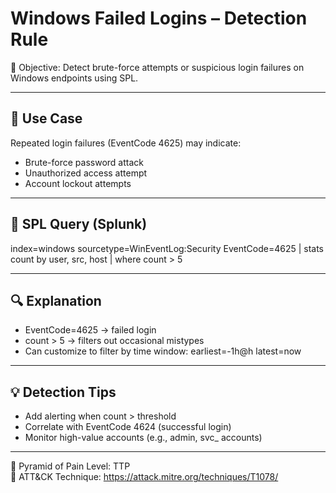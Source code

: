 # Windows Failed Logins – Detection Rule

🧠 Objective: Detect brute-force attempts or suspicious login failures on Windows endpoints using SPL.

---

## 📌 Use Case

Repeated login failures (EventCode 4625) may indicate:
- Brute-force password attack
- Unauthorized access attempt
- Account lockout attempts

---

## 🧪 SPL Query (Splunk)

index=windows sourcetype=WinEventLog:Security EventCode=4625
| stats count by user, src, host
| where count > 5

---

## 🔍 Explanation

- EventCode=4625 → failed login
- count > 5 → filters out occasional mistypes
- Can customize to filter by time window:
  earliest=-1h@h latest=now

---

## 💡 Detection Tips

- Add alerting when count > threshold
- Correlate with EventCode 4624 (successful login)
- Monitor high-value accounts (e.g., admin, svc_ accounts)

---

🧱 Pyramid of Pain Level: TTP  
🎯 ATT&CK Technique: https://attack.mitre.org/techniques/T1078/
